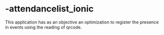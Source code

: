 # -attendancelist_ionic
This application has as an objective an optimization to register the presence in events using the reading of qrcode.
